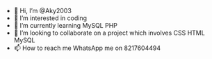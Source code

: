 - 👋 Hi, I’m @Aky2003
- 👀 I’m interested in coding
- 🌱 I’m currently learning MySQL PHP
- 💞️ I’m looking to collaborate on a project which involves CSS HTML MySQL
- 📫 How to reach me WhatsApp me on 8217604494

<!---
Aky2003/Aky2003 is a ✨ special ✨ repository because its `README.md` (this file) appears on your GitHub profile.
You can click the Preview link to take a look at your changes.
--->
